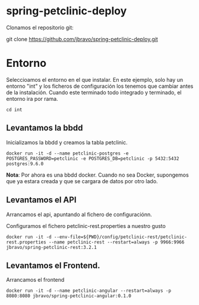# spring-petclinic-deploy

Clonamos el repositorio git:

git clone https://github.com/jbravo/spring-petclinic-deploy.git

# Entorno

Seleccioamos el entorno en el que instalar. En este ejemplo, solo hay un entorno "int" y los ficheros de configuración los tenemos que cambiar antes de la instalación. Cuando este terminado todo integrado y terminado, el entorno ira por rama.

````
cd int
````

## Levantamos la bbdd

Inicializamos la bbdd y creamos la tabla petclinic.

````
docker run -it -d --name petclinic-postgres -e POSTGRES_PASSWORD=petclinic -e POSTGRES_DB=petclinic -p 5432:5432 postgres:9.6.0
````

**Nota**: Por ahora es una bbdd docker. Cuando no sea Docker, supongemos que ya estara creada y que se cargara de datos por otro lado.

## Levantamos el API

Arrancamos el api, apuntando al fichero de configuraciónn.

Configuramos el fichero petclinic-rest.properties a nuestro gusto

````
docker run -it -d --env-file=${PWD}/config/petclinic-rest/petclinic-rest.properties --name petclinic-rest --restart=always -p 9966:9966 jbravo/spring-petclinic-rest:3.2.1
````

## Levantamos el Frontend.

Arrancamos el frontend

````
docker run -it -d --name petclinic-angular --restart=always -p 8080:8080 jbravo/spring-petclinic-angular:0.1.0
````